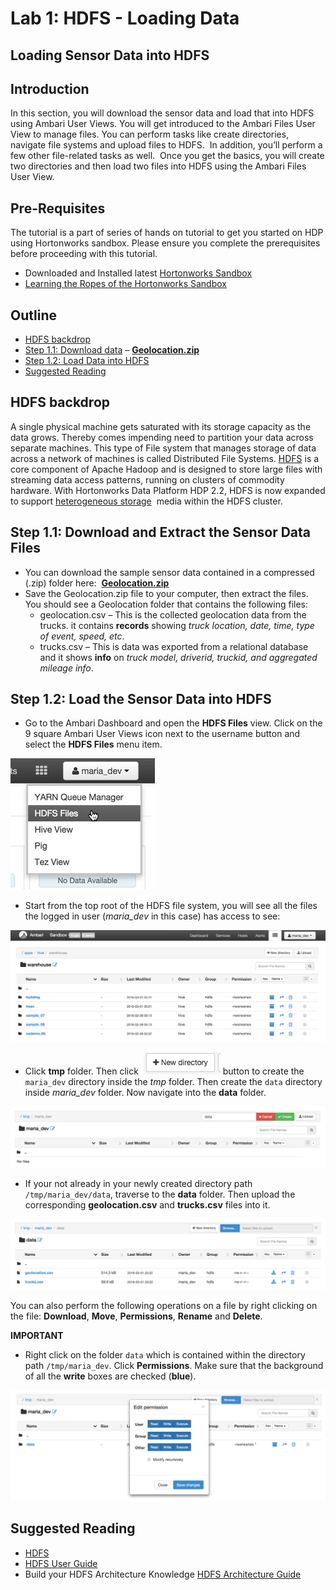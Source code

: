 # Lab 1: HDFS - Loading Data

## Loading Sensor Data into HDFS

## Introduction

In this section, you will download the sensor data and load that into HDFS using Ambari User Views. You will get introduced to the Ambari Files User View to manage files. You can perform tasks like create directories, navigate file systems and upload files to HDFS.  In addition, you’ll perform a few other file-related tasks as well.  Once you get the basics, you will create two directories and then load two files into HDFS using the Ambari Files User View.

## Pre-Requisites

The tutorial is a part of series of hands on tutorial to get you started on HDP using Hortonworks sandbox. Please ensure you complete the prerequisites before proceeding with this tutorial.

*   Downloaded and Installed latest [Hortonworks Sandbox](http://hortonworks.com/products/hortonworks-sandbox/#install)
*   [Learning the Ropes of the Hortonworks Sandbox](http://hortonworks.com/hadoop-tutorial/learning-the-ropes-of-the-hortonworks-sandbox/)

## Outline

*   [HDFS backdrop](#hdfs-backdrop)
*   [Step 1.1: Download data](#step1.1) – [**Geolocation.zip**](https://app.box.com/HadoopCrashCourseData)
*   [Step 1.2: Load Data into HDFS](#step1.2)
*   [Suggested Reading](#suggested-reading)

## HDFS backdrop <a id="hdfs-backdrop"></a>

A single physical machine gets saturated with its storage capacity as the data grows. Thereby comes impending need to partition your data across separate machines. This type of File system that manages storage of data across a network of machines is called Distributed File Systems. [HDFS](http://hortonworks.com/blog/thinking-about-the-hdfs-vs-other-storage-technologies/) is a core component of Apache Hadoop and is designed to store large files with streaming data access patterns, running on clusters of commodity hardware. With Hortonworks Data Platform HDP 2.2, HDFS is now expanded to support [heterogeneous storage](http://hortonworks.com/blog/heterogeneous-storage-policies-hdp-2-2/)  media within the HDFS cluster.

## Step 1.1: Download and Extract the Sensor Data Files <a id="step1.1"></a>

*   You can download the sample sensor data contained in a compressed (.zip) folder here:  [**Geolocation.zip**](https://app.box.com/HadoopCrashCourseData)
*   Save the Geolocation.zip file to your computer, then extract the files. You should see a Geolocation folder that contains the following files:
    *   geolocation.csv – This is the collected geolocation data from the trucks. it contains **records** showing _truck location, date, time, type of event, speed, etc_.
    *   trucks.csv – This is data was exported from a relational database and it shows **info** on _truck model, driverid, truckid, and aggregated mileage info_.

## Step 1.2: Load the Sensor Data into HDFS <a id="step1.2"></a>

*   Go to the Ambari Dashboard and open the **HDFS Files** view. Click on the 9 square Ambari User Views icon next to the username button and select the **HDFS Files** menu item.


![Screen Shot 2015-07-21 at 10.17.21 AM](/assets/hello-hdp/hdfs_files_view_hdp_2_4_current.png)


*   Start from the top root of the HDFS file system, you will see all the files the logged in user (_maria_dev_ in this case) has access to see:


![Lab2_2](/assets/hello-hdp/hdfs_files_user_view_maria_dev_hello_hdp.png)


*   Click **tmp** folder. Then click  ![Lab2_3](/assets/hello-hdp/Lab2_3.png) button to create the `maria_dev` directory inside the _tmp_ folder. Then create the `data` directory inside _maria_dev_ folder. Now navigate into the **data** folder.


![Screen Shot 2015-07-27 at 9.42.07 PM](/assets/hello-hdp/maria_dev_create_new_dir_data_hello_hdp_lab1.png)


*   If your not already in your newly created directory path `/tmp/maria_dev/data`, traverse to the **data** folder. Then upload the corresponding **geolocation.csv** and **trucks.csv** files into it.


![Screen Shot 2015-07-27 at 9.43.28 PM](/assets/hello-hdp/uploaded_geolocation_files_data_hello_hdp_lab1.png)


You can also perform the following operations on a file by right clicking on the file: **Download**, **Move**, **Permissions**, **Rename** and **Delete**.

**IMPORTANT**

- Right click on the folder `data` which is contained within the directory path `/tmp/maria_dev`. Click **Permissions**. Make sure that the background of all the **write** boxes are checked (**blue**).


![Lab2_5](/assets/hello-hdp/edit_permissions_data_folder_hello_hdp_lab1.png)


## Suggested Reading <a id="suggested-reading"></a>
- [HDFS](http://hortonworks.com/hadoop/hdfs/)
- [HDFS User Guide](https://hadoop.apache.org/docs/stable/hadoop-project-dist/hadoop-hdfs/HdfsUserGuide.html)
- Build your HDFS Architecture Knowledge [HDFS Architecture Guide](https://hadoop.apache.org/docs/r1.0.4/hdfs_design.html)
